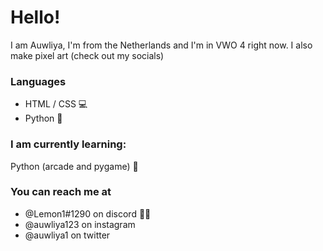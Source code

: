 # Hello!
I am Auwliya, I'm from the Netherlands and I'm in VWO 4 right now. I also make pixel art (check out my socials)

### Languages
* HTML / CSS 💻
* Python 🐍

### I am currently learning:
Python (arcade and pygame) 🐍

### You can reach me at
* @Lemon1#1290 on discord 🍋🍊
* @auwliya123 on instagram
* @auwliya1 on twitter
